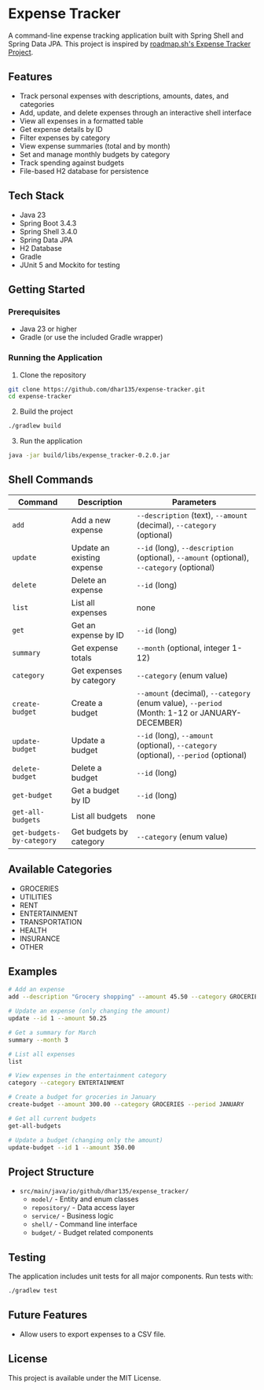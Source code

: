 # Expense Tracker

A command-line expense tracking application built with Spring Shell and Spring Data JPA. This project is inspired by [roadmap.sh's Expense Tracker Project](https://roadmap.sh/projects/expense-tracker).

## Features

- Track personal expenses with descriptions, amounts, dates, and categories
- Add, update, and delete expenses through an interactive shell interface
- View all expenses in a formatted table
- Get expense details by ID
- Filter expenses by category
- View expense summaries (total and by month)
- Set and manage monthly budgets by category
- Track spending against budgets
- File-based H2 database for persistence

## Tech Stack

- Java 23
- Spring Boot 3.4.3
- Spring Shell 3.4.0
- Spring Data JPA
- H2 Database
- Gradle
- JUnit 5 and Mockito for testing

## Getting Started

### Prerequisites

- Java 23 or higher
- Gradle (or use the included Gradle wrapper)

### Running the Application

1. Clone the repository

```bash
git clone https://github.com/dhar135/expense-tracker.git
cd expense-tracker
```

2. Build the project

```bash
./gradlew build
```

3. Run the application

```bash
java -jar build/libs/expense_tracker-0.2.0.jar 
```

## Shell Commands

| Command | Description | Parameters |
|---------|-------------|------------|
| `add` | Add a new expense | `--description` (text), `--amount` (decimal), `--category` (optional) |
| `update` | Update an existing expense | `--id` (long), `--description` (optional), `--amount` (optional), `--category` (optional) |
| `delete` | Delete an expense | `--id` (long) |
| `list` | List all expenses | none |
| `get` | Get an expense by ID | `--id` (long) |
| `summary` | Get expense totals | `--month` (optional, integer 1-12) |
| `category` | Get expenses by category | `--category` (enum value) |
| `create-budget` | Create a budget | `--amount` (decimal), `--category` (enum value), `--period` (Month: 1-12 or JANUARY-DECEMBER) |
| `update-budget` | Update a budget | `--id` (long), `--amount` (optional), `--category` (optional), `--period` (optional) |
| `delete-budget` | Delete a budget | `--id` (long) |
| `get-budget` | Get a budget by ID | `--id` (long) |
| `get-all-budgets` | List all budgets | none |
| `get-budgets-by-category` | Get budgets by category | `--category` (enum value) |

## Available Categories

- GROCERIES
- UTILITIES
- RENT
- ENTERTAINMENT
- TRANSPORTATION
- HEALTH
- INSURANCE
- OTHER

## Examples

```bash
# Add an expense
add --description "Grocery shopping" --amount 45.50 --category GROCERIES

# Update an expense (only changing the amount)
update --id 1 --amount 50.25

# Get a summary for March
summary --month 3

# List all expenses
list

# View expenses in the entertainment category
category --category ENTERTAINMENT

# Create a budget for groceries in January
create-budget --amount 300.00 --category GROCERIES --period JANUARY

# Get all current budgets
get-all-budgets

# Update a budget (changing only the amount)
update-budget --id 1 --amount 350.00
```

## Project Structure

- `src/main/java/io/github/dhar135/expense_tracker/`
  - `model/` - Entity and enum classes
  - `repository/` - Data access layer
  - `service/` - Business logic
  - `shell/` - Command line interface
  - `budget/` - Budget related components

## Testing

The application includes unit tests for all major components. Run tests with:

```bash
./gradlew test
```

## Future Features

- Allow users to export expenses to a CSV file.

## License

This project is available under the MIT License.
